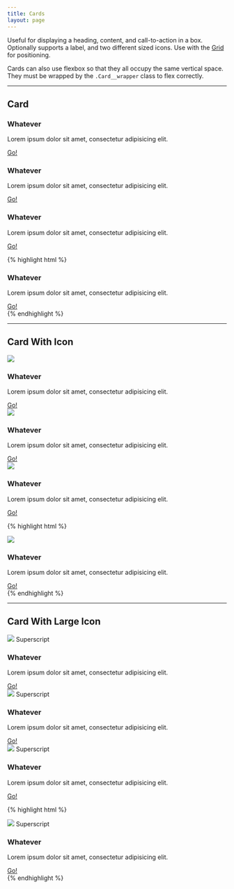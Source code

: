 ```yaml
---
title: Cards
layout: page
---
```


<p class="t-4">Useful for displaying a heading, content, and call-to-action in a box.
    Optionally supports a label, and two different sized icons. Use with
    the <a href="{{site.baseurl}}/utilities/grid/">Grid</a> for positioning.</p> <p class="t-4">Cards can also use flexbox so that they all occupy the same vertical space. They must be wrapped by the <code>.Card__wrapper</code> class to flex correctly.</p>

<hr />

<h2>Card</h2>
<div class="container-m m-bottom-5">
    <div class="Card g-1_3">
        <h3 class="Card__heading">Whatever</h3>
        <p class="Card__content">Lorem ipsum dolor sit amet, consectetur adipisicing elit.</p>
        <a href="#" class="Button">Go!</a>
    </div>
    <div class="Card g-1_3">
        <h3 class="Card__heading">Whatever</h3>
        <p class="Card__content">Lorem ipsum dolor sit amet, consectetur adipisicing elit.</p>
        <a href="#" class="Button">Go!</a>
    </div>
    <div class="Card g-1_3">
        <h3 class="Card__heading">Whatever</h3>
        <p class="Card__content">Lorem ipsum dolor sit amet, consectetur adipisicing elit.</p>
        <a href="#" class="Button">Go!</a>
    </div>
</div>

{% highlight html %}
<div class="Card g-1_3">
    <h3 class="Card__heading">Whatever</h3>
    <p class="Card__content">Lorem ipsum dolor sit amet, consectetur adipisicing elit.</p>
    <a href="#" class="Button">Go!</a>
</div>
{% endhighlight %}

<hr />

<h2>Card With Icon</h2>
<div class="container-m m-bottom-5 u-clearfix">
    <div class="Card g-1_3">
        <img src="{{site.baseurl}}/assets/images/icon.powercycle.svg" class="Card__icon" />
        <h3 class="Card__heading">Whatever</h3>
        <p class="Card__content">Lorem ipsum dolor sit amet, consectetur adipisicing elit.</p>
        <a href="#" class="Button Button--text">Go!</a>
    </div>
    <div class="Card g-1_3">
        <img src="{{site.baseurl}}/assets/images/icon.reboot.svg" class="Card__icon" />
        <h3 class="Card__heading">Whatever</h3>
        <p class="Card__content">Lorem ipsum dolor sit amet, consectetur adipisicing elit.</p>
        <a href="#" class="Button Button--text">Go!</a>
    </div>
    <div class="Card g-1_3">
        <img src="{{site.baseurl}}/assets/images/icon.restore.svg" class="Card__icon" />
        <h3 class="Card__heading">Whatever</h3>
        <p class="Card__content">Lorem ipsum dolor sit amet, consectetur adipisicing elit.</p>
        <a href="#" class="Button Button--text">Go!</a>
    </div>
</div>

{% highlight html %}
<div class="Card g-1_3">
    <img src="src/image.svg" class="Card__icon" />
    <h3 class="Card__heading">Whatever</h3>
    <p class="Card__content">Lorem ipsum dolor sit amet, consectetur adipisicing elit.</p>
    <a href="#" class="Button Button--text">Go!</a>
</div>
{% endhighlight %}

<hr />

<h2>Card With Large Icon</h2>
<div class="container-m m-bottom-5">
    <div class="Card g-1_3">
        <img src="{{site.baseurl}}/assets/images/icon.hosting.svg" class="Card__large-icon" />
        <label class="Card__super">Superscript</label>
        <h3 class="Card__heading">Whatever</h3>
        <p class="Card__content">Lorem ipsum dolor sit amet, consectetur adipisicing elit.</p>
        <a href="#" class="Button">Go!</a>
    </div>
    <div class="Card g-1_3">
        <img src="{{site.baseurl}}/assets/images/icon.billing.svg" class="Card__large-icon" />
        <label class="Card__super">Superscript</label>
        <h3 class="Card__heading">Whatever</h3>
        <p class="Card__content">Lorem ipsum dolor sit amet, consectetur adipisicing elit.</p>
        <a href="#" class="Button">Go!</a>
    </div>
    <div class="Card g-1_3">
        <img src="{{site.baseurl}}/assets/images/icon.hosting.svg" class="Card__large-icon" />
        <label class="Card__super">Superscript</label>
        <h3 class="Card__heading">Whatever</h3>
        <p class="Card__content">Lorem ipsum dolor sit amet, consectetur adipisicing elit.</p>
        <a href="#" class="Button">Go!</a>
    </div>
</div>

{% highlight html %}
<div class="Card g-1_3">
    <img src="src/image.svg" class="Card__large-icon" />
    <label class="Card__super">Superscript</label>
    <h3 class="Card__heading">Whatever</h3>
    <p class="Card__content">Lorem ipsum dolor sit amet, consectetur adipisicing elit.</p>
    <a href="#" class="Button">Go!</a>
</div>
{% endhighlight %}
